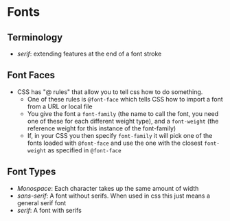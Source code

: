 # Fonts

## Terminology

- *serif*: extending features at the end of a font stroke

## Font Faces

- CSS has "@ rules" that allow you to tell css how to do something. 
  - One of these rules is `@font-face` which tells CSS how to import a font from a URL or local file
  - You give the font a `font-family` (the name to call the font, you need one of these for each different weight type),
  and a `font-weight` (the reference weight for this instance of the font-family)
  - If, in your CSS you then specify `font-family` it will pick one of the fonts loaded with `@font-face` and use the 
  one with the closest `font-weight` as specified in `@font-face`

## Font Types

- *Monospace*: Each character takes up the same amount of width
- *sans-serif*: A font without serifs. When used in css this just means a general serif font
- *serif*: A font with serifs
